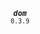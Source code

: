<p align="center">
  <strong><em><code>dom</code></em></strong><br><small><code>0.3.9</code></small>
</p>
